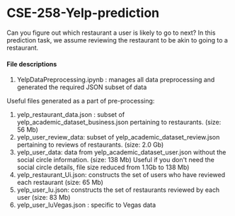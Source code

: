 # CSE-258-Yelp-prediction
Can you figure out which restaurant a user is likely to go to next? In this prediction task, we assume reviewing the restaurant to be akin to going to a restaurant.

#### File descriptions
1. YelpDataPreprocessing.ipynb : manages all data preprocessing and generated the required JSON subset of data

Useful files generated as a part of pre-processing:
1. yelp_restaurant_data.json : subset of yelp_academic_dataset_business.json pertaining to restaurants. (size: 56 Mb)
2. yelp_user_review_data: subset of yelp_academic_dataset_review.json pertaining to reviews of restaurants. (size: 2.0 Gb)
3. yelp_user_data: data from yelp_academic_dataset_user.json without the social circle information. (size: 138 Mb) Useful if you don't need the social circle details, file size reduced from 1.1Gb to 138 Mb)
4. yelp_restaurant_Ui.json: constructs the set of users who have reviewed each restaurant (size: 65 Mb)
5. yelp_user_Iu.json: constructs the set of restaurants reviewed by each user (size: 83 Mb)
6. yelp_user_IuVegas.json : specific to Vegas data
